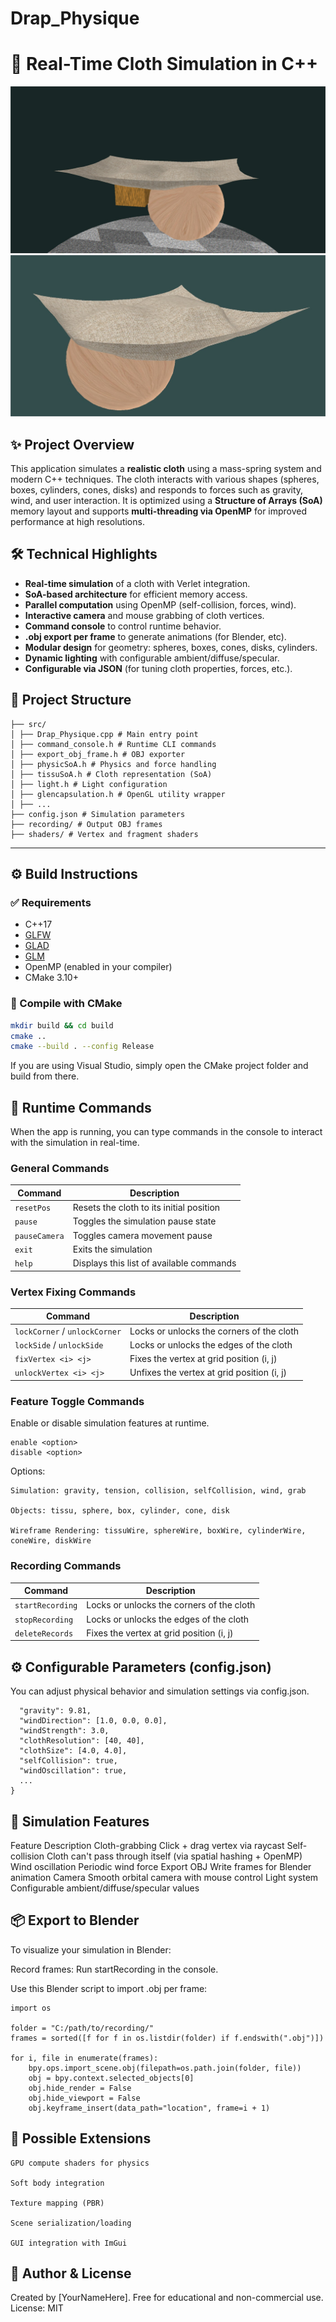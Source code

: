 ﻿# Drap_Physique
# 🧵 Real-Time Cloth Simulation in C++

![screenshot](./screenshots/cloth_simulation_1.jpg)
![screenshot](./screenshots/cloth_simulation_2.jpg)

## ✨ Project Overview

This application simulates a **realistic cloth** using a mass-spring system and modern C++ techniques. The cloth interacts with various shapes (spheres, boxes, cylinders, cones, disks) and responds to forces such as gravity, wind, and user interaction. It is optimized using a **Structure of Arrays (SoA)** memory layout and supports **multi-threading via OpenMP** for improved performance at high resolutions.

## 🛠️ Technical Highlights

- **Real-time simulation** of a cloth with Verlet integration.
- **SoA-based architecture** for efficient memory access.
- **Parallel computation** using OpenMP (self-collision, forces, wind).
- **Interactive camera** and mouse grabbing of cloth vertices.
- **Command console** to control runtime behavior.
- **.obj export per frame** to generate animations (for Blender, etc).
- **Modular design** for geometry: spheres, boxes, cones, disks, cylinders.
- **Dynamic lighting** with configurable ambient/diffuse/specular.
- **Configurable via JSON** (for tuning cloth properties, forces, etc.).

## 📁 Project Structure

```
├── src/
│ ├── Drap_Physique.cpp # Main entry point
│ ├── command_console.h # Runtime CLI commands
│ ├── export_obj_frame.h # OBJ exporter
│ ├── physicSoA.h # Physics and force handling
│ ├── tissuSoA.h # Cloth representation (SoA)
│ ├── light.h # Light configuration
│ ├── glencapsulation.h # OpenGL utility wrapper
│ ├── ...
├── config.json # Simulation parameters
├── recording/ # Output OBJ frames
├── shaders/ # Vertex and fragment shaders
```

---

## ⚙️ Build Instructions

### ✅ Requirements

- C++17
- [GLFW](https://www.glfw.org/)
- [GLAD](https://glad.dav1d.de/)
- [GLM](https://github.com/g-truc/glm)
- OpenMP (enabled in your compiler)
- CMake 3.10+

### 🔧 Compile with CMake

```bash
mkdir build && cd build
cmake ..
cmake --build . --config Release
```

If you are using Visual Studio, simply open the CMake project folder and build from there.

## 🧩 Runtime Commands

When the app is running, you can type commands in the console to interact with the simulation in real-time.

### General Commands

| Command                | Description                                  |
|------------------------|----------------------------------------------|
| `resetPos`             | Resets the cloth to its initial position     |
| `pause`                | Toggles the simulation pause state           |
| `pauseCamera`          | Toggles camera movement pause                |
| `exit`                 | Exits the simulation                         |
| `help`                 | Displays this list of available commands     |

### Vertex Fixing Commands

| Command                          | Description                                |
|----------------------------------|--------------------------------------------|
| `lockCorner` / `unlockCorner`    | Locks or unlocks the corners of the cloth  |
| `lockSide` / `unlockSide`        | Locks or unlocks the edges of the cloth    |
| `fixVertex <i> <j>`              | Fixes the vertex at grid position (i, j)   |
| `unlockVertex <i> <j>`           | Unfixes the vertex at grid position (i, j) |

### Feature Toggle Commands

Enable or disable simulation features at runtime.

```text
enable <option>
disable <option>
```
Options:

    Simulation: gravity, tension, collision, selfCollision, wind, grab

    Objects: tissu, sphere, box, cylinder, cone, disk

    Wireframe Rendering: tissuWire, sphereWire, boxWire, cylinderWire, coneWire, diskWire

### Recording Commands

| Command                          | Description                                |
|----------------------------------|--------------------------------------------|
| `startRecording`                 | Locks or unlocks the corners of the cloth  |
| `stopRecording`                  | Locks or unlocks the edges of the cloth    |
| `deleteRecords`                  | Fixes the vertex at grid position (i, j)   |

## ⚙️ Configurable Parameters (config.json)

You can adjust physical behavior and simulation settings via config.json.
```{
  "gravity": 9.81,
  "windDirection": [1.0, 0.0, 0.0],
  "windStrength": 3.0,
  "clothResolution": [40, 40],
  "clothSize": [4.0, 4.0],
  "selfCollision": true,
  "windOscillation": true,
  ...
}
```

## 🧵 Simulation Features

Feature	Description
Cloth-grabbing	Click + drag vertex via raycast
Self-collision	Cloth can't pass through itself (via spatial hashing + OpenMP)
Wind oscillation	Periodic wind force
Export OBJ	Write frames for Blender animation
Camera	Smooth orbital camera with mouse control
Light system	Configurable ambient/diffuse/specular values

## 📦 Export to Blender

To visualize your simulation in Blender:

Record frames:
Run startRecording in the console.

Use this Blender script to import .obj per frame:

```import bpy
import os

folder = "C:/path/to/recording/"
frames = sorted([f for f in os.listdir(folder) if f.endswith(".obj")])

for i, file in enumerate(frames):
    bpy.ops.import_scene.obj(filepath=os.path.join(folder, file))
    obj = bpy.context.selected_objects[0]
    obj.hide_render = False
    obj.hide_viewport = False
    obj.keyframe_insert(data_path="location", frame=i + 1)
```

## 🔮 Possible Extensions

    GPU compute shaders for physics

    Soft body integration

    Texture mapping (PBR)

    Scene serialization/loading

    GUI integration with ImGui

## 🧠 Author & License

Created by [YourNameHere].
Free for educational and non-commercial use.
License: MIT
